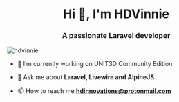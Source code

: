 <h1 align="center">Hi 👋, I'm HDVinnie</h1>
<h3 align="center">A passionate Laravel developer</h3>

<p align="left"> <img src="https://komarev.com/ghpvc/?username=hdvinnie&label=Profile%20views&color=0e75b6&style=flat" alt="hdvinnie" /> </p>

- 🔭 I’m currently working on UNIT3D Community Edition

- 💬 Ask me about **Laravel, Livewire and AlpineJS**

- 📫 How to reach me **hdinnovations@protonmail.com**
